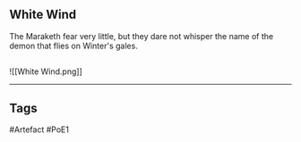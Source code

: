 ## White Wind
The Maraketh fear very little,
but they dare not whisper the name
of the demon that flies on Winter's gales.
##
![[White Wind.png]]

---
## Tags
#Artefact
#PoE1